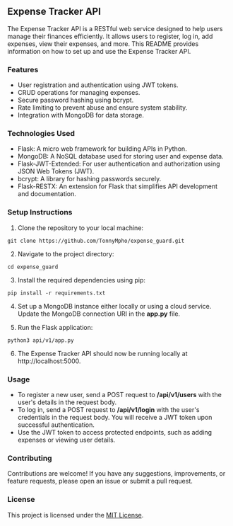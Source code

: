 ## Expense Tracker API

The Expense Tracker API is a RESTful web service designed to help users manage their finances efficiently. It allows users to register, log in, add expenses, view their expenses, and more. This README provides information on how to set up and use the Expense Tracker API.

### Features

- User registration and authentication using JWT tokens.
- CRUD operations for managing expenses.
- Secure password hashing using bcrypt.
- Rate limiting to prevent abuse and ensure system stability.
- Integration with MongoDB for data storage.

### Technologies Used

- Flask: A micro web framework for building APIs in Python.
- MongoDB: A NoSQL database used for storing user and expense data.
- Flask-JWT-Extended: For user authentication and authorization using JSON Web Tokens (JWT).
- bcrypt: A library for hashing passwords securely.
- Flask-RESTX: An extension for Flask that simplifies API development and documentation.

### Setup Instructions

1. Clone the repository to your local machine:

```
git clone https://github.com/TonnyMpho/expense_guard.git
```

2. Navigate to the project directory:
```
cd expense_guard
```

3. Install the required dependencies using pip:
```
pip install -r requirements.txt
```

4. Set up a MongoDB instance either locally or using a cloud service. Update the MongoDB connection URI in the __app.py__ file.

5. Run the Flask application:
```
python3 api/v1/app.py
```
6. The Expense Tracker API should now be running locally at http://localhost:5000.

### Usage

- To register a new user, send a POST request to __/api/v1/users__ with the user's details in the request body.
- To log in, send a POST request to __/api/v1/login__ with the user's credentials in the request body. You will receive a JWT token upon successful authentication.
- Use the JWT token to access protected endpoints, such as adding expenses or viewing user details.

### Contributing

Contributions are welcome! If you have any suggestions, improvements, or feature requests, please open an issue or submit a pull request.

### License

This project is licensed under the [MIT License](https://mit-license.org/).
